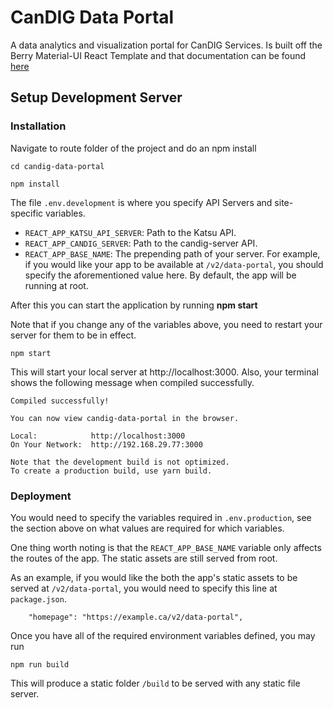 # CanDIG Data Portal

A data analytics and visualization portal for CanDIG Services. Is built off the Berry Material-UI React Template and that documentation can be found [here](https://codedthemes.gitbook.io/berry/)

## Setup Development Server

### Installation

Navigate to route folder of the project and do an npm install

```
cd candig-data-portal
```

```
npm install
```


The file `.env.development` is where you specify API Servers and site-specific variables.

- `REACT_APP_KATSU_API_SERVER`: Path to the Katsu API.
- `REACT_APP_CANDIG_SERVER`: Path to the candig-server API.
- `REACT_APP_BASE_NAME`: The prepending path of your server. For example, if you would like your app to be available at `/v2/data-portal`, you should specify the aforementioned value here. By default, the app will be running at root.

After this you can start the application by running **npm start**

Note that if you change any of the variables above, you need to restart your server for them to be in effect.
    
```
npm start
```

This will start your local server at http://localhost:3000. Also, your terminal shows the following message when compiled successfully.

```
Compiled successfully!

You can now view candig-data-portal in the browser.

Local:            http://localhost:3000    
On Your Network:  http://192.168.29.77:3000

Note that the development build is not optimized.
To create a production build, use yarn build.
```

### Deployment

You would need to specify the variables required in `.env.production`, see the section above on what values are required for which variables.

One thing worth noting is that the `REACT_APP_BASE_NAME` variable only affects the routes of the app. The static assets are still served from root.

As an example, if you would like the both the app's static assets to be served at `/v2/data-portal`, you would need to specify this line at `package.json`.

```
    "homepage": "https://example.ca/v2/data-portal",
```

Once you have all of the required environment variables defined, you may run

```
npm run build
```

This will produce a static folder `/build` to be served with any static file server.

